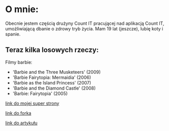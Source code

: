 # O mnie:

Obecnie jestem częścią drużyny Count IT pracującej nad aplikacją Count IT, umożliwiającą dbanie o zdrowy tryb życia. Mam 19 lat (jeszcze), lubię koty i spanie.

## Teraz kilka losowych rzeczy:

Filmy barbie:

+ 'Barbie and the Three Musketeers' (2009)
+ 'Barbie Fairytopia: Mermaidia' (2006)
+ 'Barbie as the Island Princess' (2007)
+ 'Barbie and the Diamond Castle' (2008)
+ 'Barbie: Fairytopia' (2005)




[link do mojej super strony](https://karozm.github.io/)

[link do forka](https://github.com/karozm/SyncTalk)

[link do artykułu](https://paperswithcode.com/paper/synctalk-the-devil-is-in-the-synchronization)



